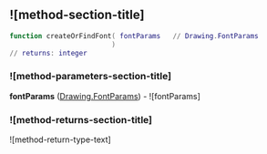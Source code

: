 ## ![method-section-title]


```lua
function createOrFindFont( fontParams   // Drawing.FontParams
                         )
// returns: integer
```


### ![method-parameters-section-title]

**fontParams** ([Drawing.FontParams](../../Drawing/FontParams.md)) - ![fontParams]

### ![method-returns-section-title]

![method-return-type-text]

